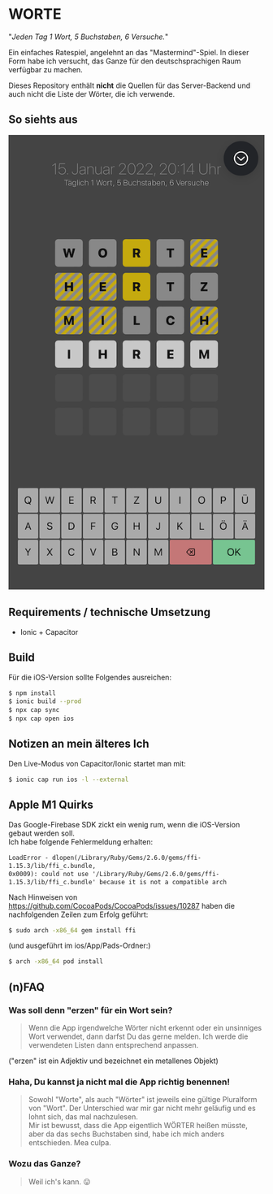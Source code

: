 # WORTE

"_Jeden Tag 1 Wort, 5 Buchstaben, 6 Versuche._"

Ein einfaches Ratespiel, angelehnt an das "Mastermind"-Spiel. In dieser Form habe ich versucht, das Ganze für den deutschsprachigen Raum verfügbar zu machen.

Dieses Repository enthält **nicht** die Quellen für das Server-Backend und auch nicht die Liste der Wörter, die ich verwende.

## So siehts aus

![Screenshot](./doc/img/screenshot_01.png "Screenshot")

## Requirements / technische Umsetzung

- Ionic + Capacitor

## Build

Für die iOS-Version sollte Folgendes ausreichen:

```zsh
$ npm install
$ ionic build --prod
$ npx cap sync 
$ npx cap open ios
```

## Notizen an mein älteres Ich

Den Live-Modus von Capacitor/Ionic startet man mit:

```zsh
$ ionic cap run ios -l --external
```

## Apple M1 Quirks

Das Google-Firebase SDK zickt ein wenig rum, wenn die iOS-Version gebaut werden soll.  
Ich habe folgende Fehlermeldung erhalten:

```
LoadError - dlopen(/Library/Ruby/Gems/2.6.0/gems/ffi-1.15.3/lib/ffi_c.bundle,
0x0009): could not use '/Library/Ruby/Gems/2.6.0/gems/ffi-1.15.3/lib/ffi_c.bundle' because it is not a compatible arch
```

Nach Hinweisen von https://github.com/CocoaPods/CocoaPods/issues/10287 haben die nachfolgenden Zeilen zum Erfolg geführt:

```zsh
$ sudo arch -x86_64 gem install ffi
```

(und ausgeführt im ios/App/Pads-Ordner:)

```zsh
$ arch -x86_64 pod install
```

## (n)FAQ

### Was soll denn "erzen" für ein Wort sein?

> Wenn die App irgendwelche Wörter nicht erkennt oder ein unsinniges Wort verwendet,  dann darfst Du das gerne melden. Ich werde die verwendeten Listen dann entsprechend anpassen.

("erzen" ist ein Adjektiv und bezeichnet ein metallenes Objekt)

### Haha, Du kannst ja nicht mal die App richtig benennen!

> Sowohl "Worte", als auch "Wörter" ist jeweils eine gültige Pluralform von "Wort". Der Unterschied war mir gar nicht mehr geläufig und es lohnt sich, das mal nachzulesen.  
> Mir ist bewusst, dass die App eigentlich WÖRTER heißen müsste, aber da das sechs Buchstaben sind, habe ich mich anders entschieden. Mea culpa. 

### Wozu das Ganze?

> Weil ich's kann. 😛
